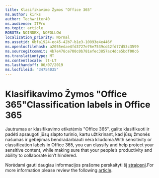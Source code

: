 ```yaml
---
title: Klasifikavimo Žymos "Office 365"
ms.author: kirks
author: Techwriter40
ms.audience: ITPro
ms.topic: article
ROBOTS: NOINDEX, NOFOLLOW
localization_priority: Normal
ms.assetid: 6bfa1924-ec45-42b7-b1e3-10093e4e446f
ms.openlocfilehash: a2055edae4fd3727e76e7539cd42fd77d53c3599
ms.sourcegitcommit: 4b7e478ce700c0b781efec3857ac4dce5bdf00c6
ms.translationtype: MT
ms.contentlocale: lt-LT
ms.lasthandoff: 06/07/2019
ms.locfileid: "34754035"
---
```

# <a name="classification-labels-in-office-365"></a><span data-ttu-id="e6eca-102">Klasifikavimo Žymos "Office 365"</span><span class="sxs-lookup"><span data-stu-id="e6eca-102">Classification labels in Office 365</span></span>

<span data-ttu-id="e6eca-103">Jautrumas ar klasifikavimo etiketėmis "Office 365", galite klasifikuoti ir padėti apsaugoti jūsų slapto turinio, kartu užtikrinant, kad jūsų žmonės našumas ir gebėjimas bendradarbiauti nėra kliudoma.</span><span class="sxs-lookup"><span data-stu-id="e6eca-103">With sensitivity or classification labels in Office 365, you can classify and help protect your sensitive content, while making sure that your people’s productivity and ability to collaborate isn’t hindered.</span></span>

<span data-ttu-id="e6eca-104">Norėdami gauti daugiau informacijos prašome perskaityti šį [straipsnį](https://docs.microsoft.com/office365/securitycompliance/sensitivity-labels).</span><span class="sxs-lookup"><span data-stu-id="e6eca-104">For more information please review the following [article](https://docs.microsoft.com/office365/securitycompliance/sensitivity-labels).</span></span>
